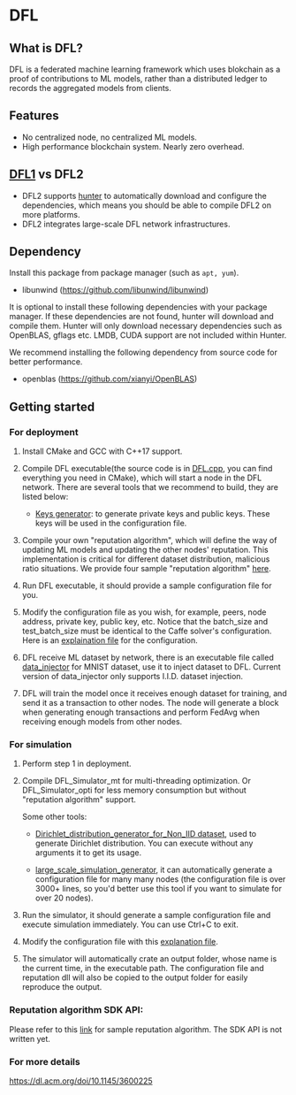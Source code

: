 # DFL

## What is DFL?

DFL is a federated machine learning framework which uses blokchain as a proof of contributions to ML models, rather than a distributed ledger to records the aggregated models from clients.

## Features

- No centralized node, no centralized ML models.
- High performance blockchain system. Nearly zero overhead.

## [DFL1](https://github.com/twoentartian/DFL)  vs DFL2

- DFL2 supports [hunter](https://hunter.readthedocs.io/en/latest/index.html) to automatically download and configure the dependencies, which means you should be able to compile DFL2 on more platforms.
- DFL2 integrates large-scale DFL network infrastructures.

## Dependency

Install this package from package manager (such as `apt, yum`).

- libunwind (https://github.com/libunwind/libunwind)

It is optional to install these following dependencies with your package manager. If these dependencies are not found, hunter will download and compile them.
Hunter will only download necessary dependencies such as OpenBLAS, gflags etc. LMDB, CUDA support are not included within Hunter.

We recommend installing the following dependency from source code for better performance.

- openblas (https://github.com/xianyi/OpenBLAS)


## Getting started

### For deployment

1. Install CMake and GCC with C++17 support.

2. Compile DFL executable(the source code is in [DFL.cpp](https://github.com/twoentartian/DFL2/blob/main/bin/DFL/DFL.cpp), you can find everything you need in CMake), which will start a node in the DFL network. There are several tools that we recommend to build, they are listed below:

    - [Keys generator](https://github.com/twoentartian/DFL2/blob/main/bin/tool/generate_node_address.cpp): to generate private keys and public keys. These keys will be used in the configuration file.

3. Compile your own "reputation algorithm", which will define the way of updating ML models and updating the other nodes' reputation. This implementation is critical for different dataset distribution, malicious ratio situations. We provide four sample "reputation algorithm" [here](https://github.com/twoentartian/DFL/tree/main/bin/reputation_sdk/sample).

4. Run DFL executable, it should provide a sample configuration file for you.

5. Modify the configuration file as you wish, for example, peers, node address, private key, public key, etc. Notice that the batch_size and test_batch_size must be identical to the Caffe solver's configuration. Here is an [explaination file](https://github.com/twoentartian/DFL/blob/main/readme/config.json.txt) for the configuration.

6. DFL receive ML dataset by network, there is an executable file called [data_injector](https://github.com/twoentartian/DFL2/blob/main/bin/data_injector/mnist_data_injector.cpp) for MNIST dataset, use it to inject dataset to DFL. Current version of data_injector only supports I.I.D. dataset injection.

7. DFL will train the model once it receives enough dataset for training, and send it as a transaction to other nodes. The node will generate a block when generating enough transactions and perform FedAvg when receiving enough models from other nodes.

### For simulation

1. Perform step 1 in deployment.

2. Compile DFL_Simulator_mt for multi-threading optimization. Or DFL_Simulator_opti for less memory consumption but without "reputation algorithm" support.

   Some other tools:

    - [Dirichlet_distribution_generator_for_Non_IID dataset](https://github.com/twoentartian/DFL2/blob/main/bin/tool/dirichlet_distribution_config_generator.cpp), used to generate Dirichlet distribution. You can execute without any arguments it to get its usage.

    - [large_scale_simulation_generator](https://github.com/twoentartian/DFL2/blob/main/bin/tool/large_scale_simulation_generator.cpp), it can automatically generate a configuration file for many many nodes (the configuration file is over 3000+ lines, so you'd better use this tool if you want to simulate for over 20 nodes).

3. Run the simulator, it should generate a sample configuration file and execute simulation immediately. You can use Ctrl+C to exit.

4. Modify the configuration file with this [explanation file](https://github.com/twoentartian/DFL2/blob/main/readme/simulator_config.json.txt).

5. The simulator will automatically crate an output folder, whose name is the current time, in the executable path. The configuration file and reputation dll will also be copied to the output folder for easily reproduce the output.


### Reputation algorithm SDK API:

Please refer to this [link](https://github.com/twoentartian/DFL/tree/main/bin/reputation_sdk/sample) for sample reputation algorithm. The SDK API is not written yet.


### For more details

https://dl.acm.org/doi/10.1145/3600225